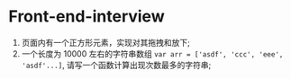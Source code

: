 # Front-end-interview

1. 页面内有一个正方形元素，实现对其拖拽和放下;
2. 一个长度为 10000 左右的字符串数组 `var arr = ['asdf', 'ccc', 'eee', 'asdf'...]`, 请写一个函数计算出现次数最多的字符串;
